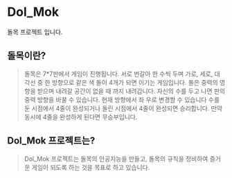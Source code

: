 # Dol_Mok
돌목 프로젝트 입니다.


## 돌목이란?
>돌목은 7*7판에서 게임이 진행됩니다.
>서로 번갈아 한 수씩 두며 가로, 세로, 대각선 중 한 방향으로 같은 색 돌이 4개가 되면 이기는 게임입니다.
>돌은 중력의 영향을 받으며 내려갈 공간이 없을 때 까지 내려갑니다.
>자신의 수를 두고 나면 판의 중력 방향을 바꿀 수 있습니다. 현재 방향에서 좌 우로 변경할 수 있습니다
>수를 둔 시점에서 4줄이 완성되거나 돌린 시점에서 4줄이 완성되면 승리합니다.
>만약 동시에 4줄을 완성하게 된다면 무승부입니다.



## Dol_Mok 프로젝트는?
>Dol_Mok 프로젝트는 돌목의 인공지능을 만들고, 돌목의 규칙을 정비하여 즐거운 게임이 되도록 하는 것을 목표로 하고 있습니다.
>
>
